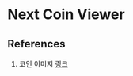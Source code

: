 # Next Coin Viewer

## References

1. 코인 이미지 [링크](https://static.coinpaprika.com/coin/${coin.id}/logo.png)

